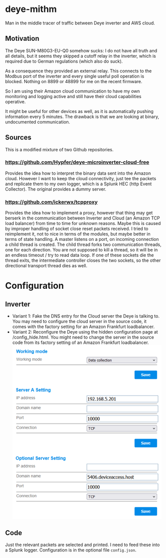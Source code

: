 # deye-mithm
Man in the middle tracer of traffic between Deye inverter and AWS cloud.

## Motivation

The Deye SUN-M80G3-EU-Q0 somehow sucks: I do not have all truth and all details, but it seems they skipped a cutoff relay
in the inverter, which is required due to German regulations (which also do suck).

As a consequence they provided an external relay. This connects to the Modbus port of the inverter and every single
useful poll operation is blocked. Nothing on 8899 or 48899 for me on the recent firmware.

So I am using their Amazon cloud communication to have my own monitoring and logging active and still have their
cloud capabilities operative.

It might be useful for other devices as well, as it is automatically pushing information every 5 minutes.
The drawback is that we are looking at binary, undocumented communication.

## Sources

This is a modified mixture of two Github repositories.

### https://github.com/Hypfer/deye-microinverter-cloud-free

Provides the idea how to interpret the binary data sent into the Amazon cloud.
However I want to keep the cloud connectivity, just tee the packets and replicate them
to my own logger, which is a Splunk HEC (http Event Collector). The original provides a dummy server.

### https://github.com/ickerwx/tcpproxy

Provides the idea how to implement a proxy, however that thing may get berserk in the communication
between Inverter and Cloud (an Amazon TCP load balancer) from time to time for unknown reasons.
Maybe this is caused by improper handling of socket close reset packets received.
I tried to reimplement it, not to nice in terms of the modules, but maybe better in terms of state handling.
A master listens on a port, on incoming connection a child thread is created.
The child thread forks two communication threads, one for each direction.
You are not supposed to kill a thread, so it will be in an endless timeout / try to read data loop.
If one of these sockets die the thread exits, the intermediate controller closes the two sockets, so
the other directional transport thread dies as well.

# Configuration

## Inverter

 * Variant 1: Fake the DNS entry for the Cloud server the Deye is talking to. You may need to configure the
   cloud server in the source code, it comes with the factory setting for an Amazon Frankfurt loadbalancer. 
 * Variant 2: Reconfigure the Deye using the hidden configuration page at /config_hide.html. You might need to
   change the server in the source code from its factory setting of an Amazon Frankfurt loadbalancer.
   ![Hidden configuration page](img/config_hide.png)

## Code

Just the relevant packets are selected and printed. I need to feed these into a Splunk logger.
Configuration is in the optional file `config.json`.
